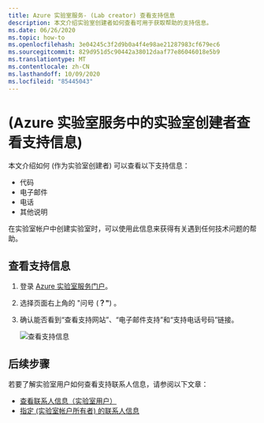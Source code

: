 ```yaml
---
title: Azure 实验室服务- (Lab creator) 查看支持信息
description: 本文介绍实验室创建者如何查看可用于获取帮助的支持信息。
ms.date: 06/26/2020
ms.topic: how-to
ms.openlocfilehash: 3e04245c3f2d9b0a4f4e98ae21287983cf679ec6
ms.sourcegitcommit: 829d951d5c90442a38012daaf77e86046018e5b9
ms.translationtype: MT
ms.contentlocale: zh-CN
ms.lasthandoff: 10/09/2020
ms.locfileid: "85445043"
---
```

# <a name="view-support-information-lab-creator-in-azure-lab-services"></a> (Azure 实验室服务中的实验室创建者查看支持信息) 
本文介绍如何 (作为实验室创建者) 可以查看以下支持信息：

- 代码
- 电子邮件
- 电话
- 其他说明

在实验室帐户中创建实验室时，可以使用此信息来获得有关遇到任何技术问题的帮助。

 
## <a name="view-support-information"></a>查看支持信息
1. 登录 [Azure 实验室服务门户](https://labs.azure.com)。
2. 选择页面右上角的 "问号 (**？"**) 。 
3. 确认能否看到“查看支持网站”、“电子邮件支持”和“支持电话号码”链接。

    ![查看支持信息](./media/lab-creator-support-information/support-information.png)

## <a name="next-steps"></a>后续步骤
若要了解实验室用户如何查看支持联系人信息，请参阅以下文章：

- [查看联系人信息（实验室用户）](lab-user-support-information.md)
- [指定 (实验室帐户所有者) 的联系人信息 ](lab-account-owner-support-information.md)
